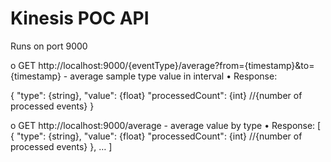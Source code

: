 # Kinesis POC API

Runs on port 9000

o GET 
http://localhost:9000/{eventType}/average?from={timestamp}&to={timestamp} - average sample type value in interval
• Response:

{ "type": {string}, "value": {float} "processedCount": {int} //{number of processed events} }



o GET http://localhost:9000/average - average value by type
• Response:
[
{ "type": {string}, "value": {float} "processedCount": {int} //{number of processed events} },
…
]
